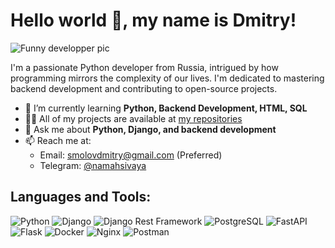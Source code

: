 # Hello world 👋, my name is Dmitry!

![Funny developper pic]([https://github.com/DmitrySmolov/pics_and_stuff/blob/main/DALL%C2%B7E%202023-12-28%2014.09.13%20-%20A%20cartoon%20image%20of%20a%20bald,%20bearded%20developer%20sitting%20at%20a%20desk%20with%20intense%20focus,%20typing%20away%20on%20a%20keyboard,%20surrounded%20by%20floating%20code%20snippets%20and.png?raw=true](https://github.com/DmitrySmolov/pics_and_stuff/blob/main/smaller_pic.png?raw=true))

I'm a passionate Python developer from Russia, intrigued by how programming mirrors the complexity of our lives. I'm dedicated to mastering backend development and contributing to open-source projects.

- 🌱 I’m currently learning **Python, Backend Development, HTML, SQL**
- 👨‍💻 All of my projects are available at [my repositories](https://github.com/DmitrySmolov?tab=repositories)
- 💬 Ask me about **Python, Django, and backend development**
- 📫 Reach me at:
  - Email: smolovdmitry@gmail.com (Preferred)
  - Telegram: [@namahsivaya](https://t.me/namahsivaya)

## Languages and Tools:

![Python](https://img.shields.io/badge/Python-3776AB?style=for-the-badge&logo=python&logoColor=white)
![Django](https://img.shields.io/badge/Django-092E20?style=for-the-badge&logo=django&logoColor=green)
![Django Rest Framework](https://img.shields.io/badge/Django_Rest_Framework-092E20?style=for-the-badge&logo=django&logoColor=green)
![PostgreSQL](https://img.shields.io/badge/PostgreSQL-316192?style=for-the-badge&logo=postgresql&logoColor=white)
![FastAPI](https://img.shields.io/badge/FastAPI-005571?style=for-the-badge&logo=fastapi)
![Flask](https://img.shields.io/badge/Flask-000000?style=for-the-badge&logo=flask&logoColor=white)
![Docker](https://img.shields.io/badge/Docker-2496ED?style=for-the-badge&logo=docker&logoColor=white)
![Nginx](https://img.shields.io/badge/Nginx-009639?style=for-the-badge&logo=nginx&logoColor=white)
![Postman](https://img.shields.io/badge/Postman-FF6C37?style=for-the-badge&logo=postman&logoColor=white)
